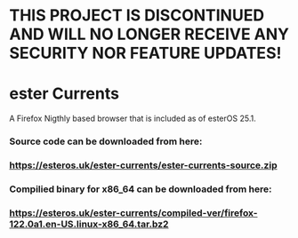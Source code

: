 # THIS PROJECT IS DISCONTINUED AND WILL NO LONGER RECEIVE ANY SECURITY NOR FEATURE UPDATES!
# ester Currents
A Firefox Nigthly based browser that is included as of esterOS 25.1.

### Source code can be downloaded from here: 
### https://esteros.uk/ester-currents/ester-currents-source.zip
### Compilied binary for x86_64 can be downloaded from here:
### https://esteros.uk/ester-currents/compiled-ver/firefox-122.0a1.en-US.linux-x86_64.tar.bz2
